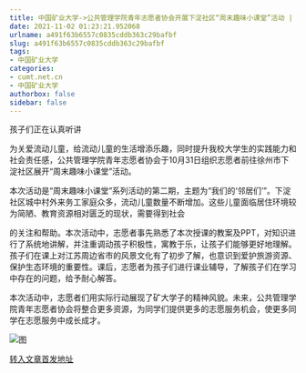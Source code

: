 ```yaml
---
title: 中国矿业大学->公共管理学院青年志愿者协会开展下淀社区“周末趣味小课堂”活动 | cumt.net.cn
date: 2021-11-02 01:23:21.952068
urlname: a491f63b6557c0835cddb363c29bafbf
slug: a491f63b6557c0835cddb363c29bafbf
tags: 
- 中国矿业大学
categories:
- cumt.net.cn
- 中国矿业大学
authorbox: false
sidebar: false
---
```

孩子们正在认真听讲

为关爱流动儿童，给流动儿童的生活增添乐趣，同时提升我校大学生的实践能力和社会责任感，公共管理学院青年志愿者协会于10月31日组织志愿者前往徐州市下淀社区展开“周末趣味小课堂”活动。

本次活动是“周末趣味小课堂”系列活动的第二期，主题为“我们的‘邻居们’”。下淀社区城中村外来务工家庭众多，流动儿童数量不断增加。这些儿童面临居住环境较为简陋、教育资源相对匮乏的现状，需要得到社会
<!--more-->
的关注和帮助。本次活动中，志愿者事先熟悉了本次授课的教案及PPT，对知识进行了系统地讲解，并注重调动孩子积极性，寓教于乐，让孩子们能够更好地理解。孩子们在课上对江苏周边省市的风景文化有了初步了解，也意识到爱护旅游资源、保护生态环境的重要性。课后，志愿者为孩子们进行课业辅导，了解孩子们在学习中存在的问题，给予耐心解答。

本次活动中，志愿者们用实际行动展现了矿大学子的精神风貌。未来，公共管理学院青年志愿者协会将整合更多资源，为同学们提供更多的志愿服务机会，使更多同学在志愿服务中成长成才。

![图](http://xwzx.cumt.edu.cn/_upload/article/images/67/88/2572d27d43b38690a20eef9c3ff9/b2c92d85-22e3-4f6d-9a3f-ac37898ec9ae.png)

[转入文章首发地址](http://xwzx.cumt.edu.cn/50/1e/c523a610334/page.htm)
